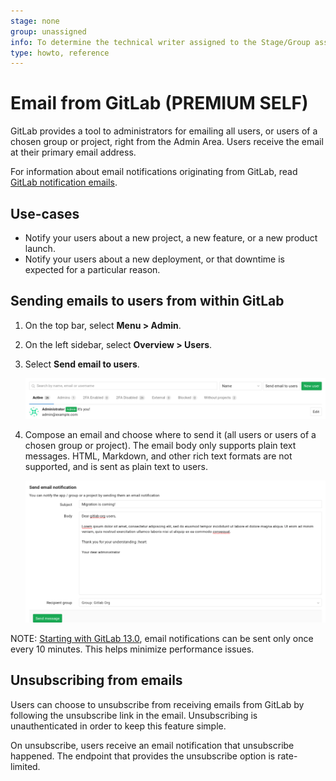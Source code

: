 ```yaml
---
stage: none
group: unassigned
info: To determine the technical writer assigned to the Stage/Group associated with this page, see https://about.gitlab.com/handbook/engineering/ux/technical-writing/#assignments
type: howto, reference
---
```


# Email from GitLab **(PREMIUM SELF)**

GitLab provides a tool to administrators for emailing all users, or users of
a chosen group or project, right from the Admin Area. Users receive the email
at their primary email address.

For information about email notifications originating from GitLab, read
[GitLab notification emails](../user/profile/notifications.md).

## Use-cases

- Notify your users about a new project, a new feature, or a new product launch.
- Notify your users about a new deployment, or that downtime is expected
  for a particular reason.

## Sending emails to users from within GitLab

1. On the top bar, select **Menu > Admin**.
1. On the left sidebar, select **Overview > Users**.
1. Select **Send email to users**.

   ![admin users](email1.png)

1. Compose an email and choose where to send it (all users or users of a
   chosen group or project). The email body only supports plain text messages.
   HTML, Markdown, and other rich text formats are not supported, and is
   sent as plain text to users.

   ![compose an email](email2.png)

NOTE:
[Starting with GitLab 13.0](https://gitlab.com/gitlab-org/gitlab/-/issues/31509), email notifications can be sent only once every 10 minutes. This helps minimize performance issues.

## Unsubscribing from emails

Users can choose to unsubscribe from receiving emails from GitLab by following
the unsubscribe link in the email. Unsubscribing is unauthenticated in order
to keep this feature simple.

On unsubscribe, users receive an email notification that unsubscribe happened.
The endpoint that provides the unsubscribe option is rate-limited.

<!-- ## Troubleshooting

Include any troubleshooting steps that you can foresee. If you know beforehand what issues
one might have when setting this up, or when something is changed, or on upgrading, it's
important to describe those, too. Think of things that may go wrong and include them here.
This is important to minimize requests for support, and to avoid doc comments with
questions that you know someone might ask.

Each scenario can be a third-level heading, e.g. `### Getting error message X`.
If you have none to add when creating a doc, leave this section in place
but commented out to help encourage others to add to it in the future. -->
